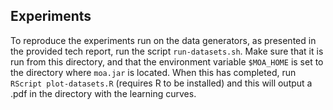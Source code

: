 ## Experiments

To reproduce the experiments run on the data generators, as presented in the provided tech report, run the script `run-datasets.sh`. Make sure that it is run from this directory, and that the environment variable `$MOA_HOME` is set to the directory where `moa.jar` is located. When this has completed, run `RScript plot-datasets.R` (requires R to be installed) and this will output a .pdf in the directory with the learning curves.

